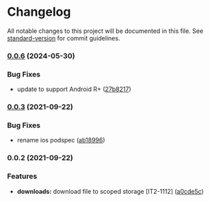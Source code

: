 # Changelog

All notable changes to this project will be documented in this file. See [standard-version](https://github.com/conventional-changelog/standard-version) for commit guidelines.

### [0.0.6](https://github.com/SimpliField/filesaver/compare/v0.0.3...v0.0.6) (2024-05-30)


### Bug Fixes

* update to support Android R+ ([27b8217](https://github.com/SimpliField/filesaver/commit/27b82173d7adae1392e66af27dc253f40fa5a686))

### [0.0.3](https://github.com/SimpliField/filesaver/compare/v0.0.2...v0.0.3) (2021-09-22)


### Bug Fixes

* rename ios podspec ([ab18996](https://github.com/SimpliField/filesaver/commit/ab1899665db0754dbcfc5155eadc0e5a2c89db26))

### 0.0.2 (2021-09-22)


### Features

* **downloads:** download file to scoped storage [IT2-1112] ([a0cde5c](https://github.com/SimpliField/filesaver/commit/a0cde5c36b6dda6c60e85d70f49821a4fda51e25))
